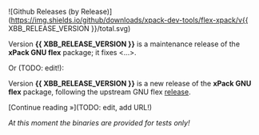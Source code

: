 ![Github Releases (by Release)](https://img.shields.io/github/downloads/xpack-dev-tools/flex-xpack/v{{ XBB_RELEASE_VERSION }}/total.svg)

Version **{{ XBB_RELEASE_VERSION }}** is a maintenance release of the **xPack GNU flex** package; it fixes <...>.

Or (TODO: edit!):

Version **{{ XBB_RELEASE_VERSION }}** is a new release of the **xPack GNU flex** package, following the upstream GNU flex [release](https://github.com/westes/flex/releases).

[Continue reading »](TODO: edit, add URL!)

_At this moment the binaries are provided for tests only!_
